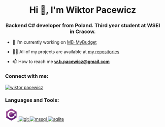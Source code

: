 <h1 align="center">Hi 👋, I'm Wiktor Pacewicz</h1>
<h3 align="center">Backend C# developer from Poland. Third year student at WSEI in Cracow.</h3>

- 🔭 I’m currently working on [MB-MyBudget](https://github.com/Zabernik/MyBudget)

- 👨‍💻 All of my projects are available at [my repositories](https://github.com/Zabernik?tab=repositories)

- 📫 How to reach me **w.b.pacewicz@gmail.com**

<h3 align="left">Connect with me:</h3>
<p align="left">
<a href="https://linkedin.com/in/wiktor pacewicz" target="blank"><img align="center" src="https://raw.githubusercontent.com/rahuldkjain/github-profile-readme-generator/master/src/images/icons/Social/linked-in-alt.svg" alt="wiktor pacewicz" height="30" width="40" /></a>
</p>

<h3 align="left">Languages and Tools:</h3>
<p align="left"> <a href="https://www.w3schools.com/cs/" target="_blank" rel="noreferrer"> <img src="https://raw.githubusercontent.com/devicons/devicon/master/icons/csharp/csharp-original.svg" alt="csharp" width="40" height="40"/> </a> <a href="https://git-scm.com/" target="_blank" rel="noreferrer"> <img src="https://www.vectorlogo.zone/logos/git-scm/git-scm-icon.svg" alt="git" width="40" height="40"/> </a> <a href="https://www.microsoft.com/en-us/sql-server" target="_blank" rel="noreferrer"> <img src="https://www.svgrepo.com/show/303229/microsoft-sql-server-logo.svg" alt="mssql" width="40" height="40"/> </a> <a href="https://www.sqlite.org/" target="_blank" rel="noreferrer"> <img src="https://www.vectorlogo.zone/logos/sqlite/sqlite-icon.svg" alt="sqlite" width="40" height="40"/> </a> </p>
